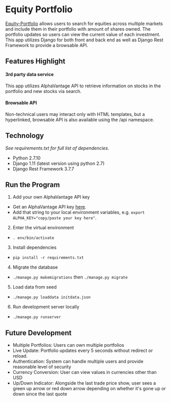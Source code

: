 # Equity Portfolio
[Equity-Portfolio](https://www.equity-portfolio.com/) allows users to search for equities across multiple markets and include them in their portfolio with amount of shares owned.  The portfolio updates so users can view the current value of each investment.  This app utilizes Django for both front and back end as well as Django Rest Framework to provide a browsable API.


## Features Highlight

#### 3rd party data service
This app utilizes AlphaVantage API to retrieve information on stocks in the portfolio and new stocks via search.

#### Browsable API
Non-technical users may interact only with HTML templates, but a hyperlinked, browsable API is also available using the /api namespace.


## Technology
*See requirements.txt for full list of dependencies.*
- Python 2.7.10
- Django 1.11 (latest version using python 2.7)
- Django Rest Framework 3.7.7


## Run the Program
1. Add your own AlphaVantage API key
  - Get an AlphaVantage API key [here](https://www.alphavantage.co/).
  - Add that string to your local environment variables, e.g. `export ALPHA_KEY="copy/paste your key here"`.
2. Enter the virtual environment
  - `. env/bin/activate`
3. Install dependencies
  - `pip install -r requirements.txt`
4. Migrate the database
  - `./manage.py makemigrations` then `./manage.py migrate`
5. Load data from seed
  - `./manage.py loaddata initdata.json`
6. Run development server locally
  - `./manage.py runserver`


## Future Development
- Multiple Portfolios: Users can own multiple portfolios
- Live Update: Portfolio updates every 5 seconds without redirect or reload.
- Authentication: System can handle multiple users and provide reasonable level of security
- Currency Conversion: User can view values in currencies other than USD
- Up/Down Indicator: Alongside the last trade price show, user sees a green up arrow or red down arrow depending on whether it's gone up or down since the last quote
